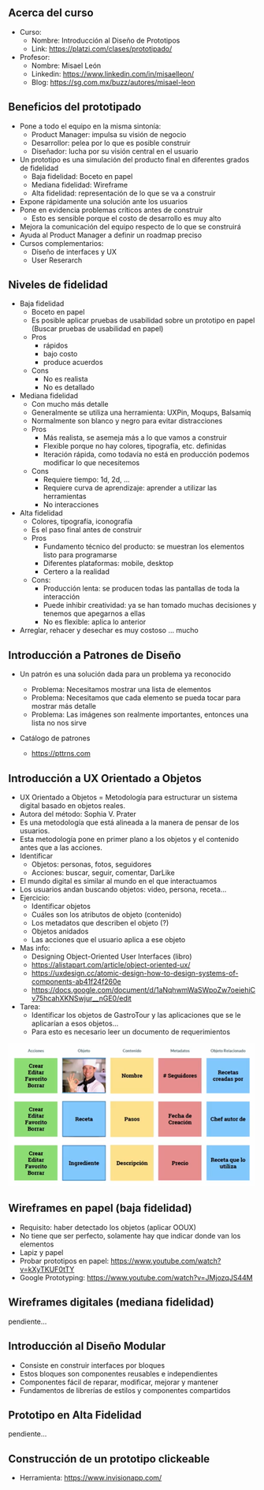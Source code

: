 
## Acerca del curso

* Curso: 
	* Nombre: Introducción al Diseño de Prototipos
	* Link: https://platzi.com/clases/prototipado/
* Profesor: 
	* Nombre: Misael León
	* Linkedin: https://www.linkedin.com/in/misaelleon/
	* Blog: https://sg.com.mx/buzz/autores/misael-leon

## Beneficios del prototipado

* Pone a todo el equipo en la misma sintonía:
	* Product Manager: impulsa su visión de negocio
	* Desarrollor: pelea por lo que es posible construir
	* Diseñador: lucha por su visión central en el usuario
* Un prototipo es una simulación del producto final en diferentes grados de fidelidad
	* Baja fidelidad: Boceto en papel 
	* Mediana fidelidad: Wireframe
	* Alta fidelidad: representación de lo que se va a construir
* Expone rápidamente una solución ante los usuarios
* Pone en evidencia problemas críticos antes de construir
	* Esto es sensible porque el costo de desarrollo es muy alto
* Mejora la comunicación del equipo respecto de lo que se construirá
* Ayuda al Product Manager a definir un roadmap preciso
* Cursos complementarios:
	* Diseño de interfaces y UX
	* User Reserarch

## Niveles de fidelidad

* Baja fidelidad
	* Boceto en papel
	* Es posible aplicar pruebas de usabilidad sobre un prototipo en papel (Buscar pruebas de usabilidad en papel)
	* Pros
		* rápidos
		* bajo costo
		* produce acuerdos
	* Cons
		* No es realista
		* No es detallado
* Mediana fidelidad
	* Con mucho más detalle
	* Generalmente se utiliza una herramienta: UXPin, Moqups, Balsamiq
	* Normalmente son blanco y negro para evitar distracciones
	* Pros
		* Más realista, se asemeja más a lo que vamos a construir
		* Flexible porque no hay colores, tipografía, etc. definidas
		* Iteración rápida, como todavía no está en producción podemos modificar lo que necesitemos
	* Cons
		* Requiere tiempo: 1d, 2d, ...
		* Requiere curva de aprendizaje: aprender a utilizar las herramientas
		* No interacciones
* Alta fidelidad
	* Colores, tipografía, iconografía
	* Es el paso final antes de construir
	* Pros
		* Fundamento técnico del producto: se muestran los elementos listo para programarse
		* Diferentes plataformas: mobile, desktop
		* Certero a la realidad
	* Cons:
		* Producción lenta: se producen todas las pantallas de toda la interacción
		* Puede inhibir creatividad: ya se han tomado muchas decisiones y tenemos que apegarnos a ellas
		* No es flexible: aplica lo anterior
* Arreglar, rehacer y desechar es muy costoso ... mucho

## Introducción a Patrones de Diseño

* Un patrón es una solución dada para un problema ya reconocido
	* Problema: Necesitamos mostrar una lista de elementos
	* Problema: Necesitamos que cada elemento se pueda tocar para mostrar más detalle
	* Problema: Las imágenes son realmente importantes, entonces una lista no nos sirve

* Catálogo de patrones
	* https://pttrns.com

## Introducción a UX Orientado a Objetos

* UX Orientado a Objetos = Metodología para estructurar un sistema digital basado en objetos reales.
* Autora del método: Sophia V. Prater
* Es una metodología que está alineada a la manera de pensar de los usuarios.
* Esta metodología pone en primer plano a los objetos y el contenido antes que a las acciones.
* Identificar
	* Objetos: personas, fotos, seguidores
	* Acciones: buscar, seguir, comentar, DarLike
* El mundo digital es similar al mundo en el que interactuamos
* Los usuarios andan buscando objetos: video, persona, receta...
* Ejercicio:
	* Identificar objetos
	* Cuáles son los atributos de objeto (contenido)
	* Los metadatos que describen el objeto (?)
	* Objetos anidados
	* Las acciones que el usuario aplica a ese objeto
* Mas info:
	* Designing Object-Oriented User Interfaces (libro)
	* https://alistapart.com/article/object-oriented-ux/
	* https://uxdesign.cc/atomic-design-how-to-design-systems-of-components-ab41f24f260e
	* https://docs.google.com/document/d/1aNqhwmWaSWpoZw7oeiehiCv75hcahXKNSwjur__nGE0/edit
* Tarea: 
	* Identificar los objetos de GastroTour y las aplicaciones que se le aplicarían a esos objetos...
	* Para esto es necesario leer un documento de requerimientos

![](img/EjemploOOUX.png)

## Wireframes en papel (baja fidelidad)

* Requisito: haber detectado los objetos (aplicar OOUX)
* No tiene que ser perfecto, solamente hay que indicar donde van los elementos
* Lapiz y papel
* Probar prototipos en papel: https://www.youtube.com/watch?v=kXyTKUF0tTY
* Google Prototyping: https://www.youtube.com/watch?v=JMjozqJS44M

## Wireframes digitales (mediana fidelidad)

pendiente...


## Introducción al Diseño Modular

* Consiste en construir interfaces por bloques
* Estos bloques son componentes reusables e independientes
* Componentes fácil de reparar, modificar, mejorar y mantener
* Fundamentos de librerías de estilos y componentes compartidos

## Prototipo en Alta Fidelidad

pendiente...


## Construcción de un prototipo clickeable

* Herramienta: https://www.invisionapp.com/









